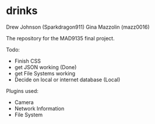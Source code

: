 drinks
======
Drew Johnson (Sparkdragon911)
Gina Mazzolin (mazz0016)


The repository for the MAD9135 final project.

Todo:
- Finish CSS
- get JSON working (Done)
- get File Systems working
- Decide on local or internet database (Local)

Plugins used:
- Camera
- Network Information
- File System